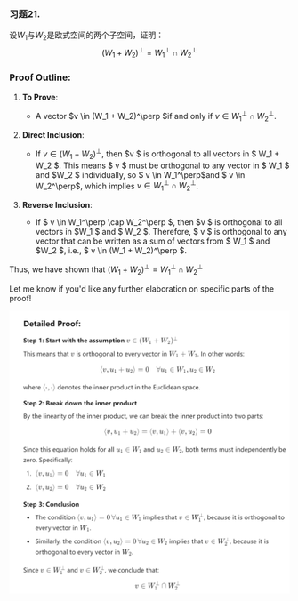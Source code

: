 ### 习题21.

设$W_1$与$W_2$是欧式空间的两个子空间，证明：
$$
(W_1+W_2)^⊥ = W_1^⊥ ∩ W_2^⊥
$$


### Proof Outline:

1. **To Prove**:
   - A vector $v \in (W_1 + W_2)^\perp $if and only if $v \in W_1^\perp \cap W_2^\perp$.

2. **Direct Inclusion**:
   - If $v \in (W_1 + W_2)^\perp$, then $v $ is orthogonal to all vectors in $ W_1 + W_2 $. This means $ v $ must be orthogonal to any vector in $ W_1 $ and $W_2 $ individually, so $ v \in W_1^\perp$and $ v \in W_2^\perp$, which implies $v \in W_1^\perp \cap W_2^\perp$.

3. **Reverse Inclusion**:
   - If $ v \in W_1^\perp \cap W_2^\perp $, then $v $ is orthogonal to all vectors in $W_1 $ and $ W_2 $. Therefore, $ v $ is orthogonal to any vector that can be written as a sum of vectors from $ W_1 $ and $W_2 $, i.e., $ v \in (W_1 + W_2)^\perp $.

Thus, we have shown that $(W_1 + W_2)^\perp = W_1^\perp \cap W_2^\perp$

Let me know if you'd like any further elaboration on specific parts of the proof!

![image-20240919103846138](https://raw.githubusercontent.com/Wendy-Wu/imagebed/main/img/image-20240919103846138.png)